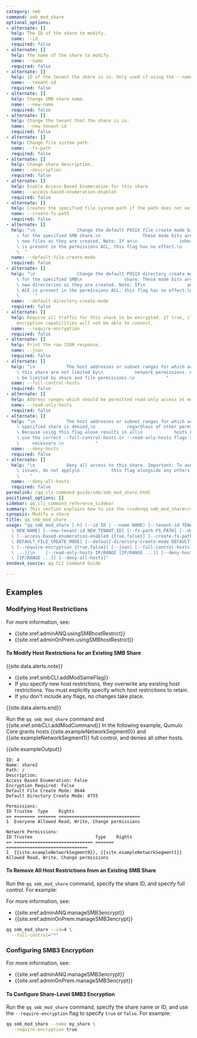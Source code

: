 ```yaml
---
category: smb
command: smb_mod_share
optional_options:
- alternate: []
  help: The ID of the share to modify.
  name: --id
  required: false
- alternate: []
  help: The name of the share to modify.
  name: --name
  required: false
- alternate: []
  help: ID of the tenant the share is in. Only used if using the --name argument.
  name: --tenant-id
  required: false
- alternate: []
  help: Change SMB share name.
  name: --new-name
  required: false
- alternate: []
  help: Change the tenant that the share is in.
  name: --new-tenant-id
  required: false
- alternate: []
  help: Change file system path.
  name: --fs-path
  required: false
- alternate: []
  help: Change share description.
  name: --description
  required: false
- alternate: []
  help: Enable Access-Based Enumeration for this share.
  name: --access-based-enumeration-enabled
  required: false
- alternate: []
  help: Creates the specified file system path if the path does not exist already.
  name: --create-fs-path
  required: false
- alternate: []
  help: "\n                Change the default POSIX file create mode bits (octal)\
    \ for the specified SMB share.\n                These mode bits are applied to\
    \ new files as they are created. Note: If an\n                inheritable ACE\
    \ is present in the permissions ACL, this flag has no effect.\n              \
    \  "
  name: --default-file-create-mode
  required: false
- alternate: []
  help: "\n                Change the default POSIX directory create mode bits (octal)\
    \ for the specified SMB\n                share. These mode bits are applied to\
    \ new directories as they are created. Note: If\n                an inheritable\
    \ ACE is present in the permissions ACL, this flag has no effect.\n          \
    \      "
  name: --default-directory-create-mode
  required: false
- alternate: []
  help: Require all traffic for this share to be encrypted. If true, clients without
    encryption capabilities will not be able to connect.
  name: --require-encryption
  required: false
- alternate: []
  help: Print the raw JSON response.
  name: --json
  required: false
- alternate: []
  help: "\n            The host addresses or subnet ranges for which access to to\
    \ this share are not limited by\n            network permissions. Access may still\
    \ be limited by share and file permissions.\n            "
  name: --full-control-hosts
  required: false
- alternate: []
  help: Address ranges which should be permitted read-only access at most.
  name: --read-only-hosts
  required: false
- alternate: []
  help: "\n            The host addresses or subnet ranges for which access to the\
    \ specified share is denied,\n            regardless of other permissions. Important:\
    \ Because using this flag alone results in all\n            hosts being denied,\
    \ use the correct --full-control-hosts or --read-only-hosts flags as\n       \
    \     necessary.\n            "
  name: --deny-hosts
  required: false
- alternate: []
  help: "\n            Deny all access to this share. Important: To avoid configuration\
    \ issues, do not apply\n            this flag alongside any others.\n        \
    \    "
  name: --deny-all-hosts
  required: false
permalink: /qq-cli-command-guide/smb/smb_mod_share.html
positional_options: []
sidebar: qq_cli_command_reference_sidebar
summary: This section explains how to use the <code>qq smb_mod_share</code> command.
synopsis: Modify a share
title: qq smb_mod_share
usage: "qq smb_mod_share [-h] (--id ID | --name NAME) [--tenant-id TENANT_ID] [--new-name\
  \ NEW_NAME] [--new-tenant-id NEW_TENANT_ID] [--fs-path FS_PATH] [--description DESCRIPTION]\
  \ [--access-based-enumeration-enabled {true,false}] [--create-fs-path]\n    [--default-file-create-mode\
  \ DEFAULT_FILE_CREATE_MODE] [--default-directory-create-mode DEFAULT_DIRECTORY_CREATE_MODE]\
  \ [--require-encryption {true,false}] [--json] [--full-control-hosts IP/RANGE [IP/RANGE\
  \ ...]]\n    [--read-only-hosts IP/RANGE [IP/RANGE ...]] [--deny-hosts IP/RANGE\
  \ [IP/RANGE ...]] [--deny-all-hosts]"
zendesk_source: qq CLI Command Guide

---
```


## Examples

### Modifying Host Restrictions
For more information, see:
* {{site.xref.adminANQ.usingSMBhostRestrict}}
* {{site.xref.adminOnPrem.usingSMBhostRestrict}}

#### To Modify Host Restrictions for an Existing SMB Share
{{site.data.alerts.note}}
<ul>
  <li>{{site.xref.smbCLI.addModSameFlag}}</li>
  <li>If you specify new host restrictions, they overwrite any existing host restrictions. You must explicitly specify which host restrictions to retain.</li>
  <li>If you don't include any flags, no changes take place.</li>
</ul>
{{site.data.alerts.end}}

Run the `qq smb_mod_share` command and {{site.xref.smbCLI.addModCommand}} In the following example, Qumulo Core grants hosts {{site.exampleNetworkSegment0}} and {{site.exampleNetworkSegment1}} full control, and denies all other hosts.

{{site.exampleOutput}}

```
ID: 4
Name: share2
Path: /
Description:
Access Based Enumeration: False
Encryption Required: False
Default File Create Mode: 0644
Default Directory Create Mode: 0755

Permissions:
ID Trustee  Type    Rights 
== ======== ======= ===============================
1  Everyone Allowed Read, Write, Change permissions

Network Permissions:
ID Trustee                        Type    Rights 
== ============================== ======= ===============================
1  {{site.exampleNetworkSegment0}}, {{site.exampleNetworkSegment1}} Allowed Read, Write, Change permissions
```

#### To Remove All Host Restrictions from an Existing SMB Share
Run the `qq smb_mod_share` command, specify the share ID, and specify full control. For example:

For more information, see:
* {{site.xref.adminANQ.manageSMB3encrypt}}
* {{site.xref.adminOnPrem.manageSMB3encrypt}}
```bash
qq smb_mod_share --id=4 \
  --full-control="*"
```

### Configuring SMB3 Encryption
For more information, see:
* {{site.xref.adminANQ.manageSMB3encrypt}}
* {{site.xref.adminOnPrem.manageSMB3encrypt}}

#### To Configure Share-Level SMB3 Encryption
Run the `qq smb_mod_share` command, specify the share name or ID, and use the `--require-encryption` flag to specify `true` or `false`. For example:

```bash
qq smb_mod_share --name my_share \
  --require-encryption true
```
